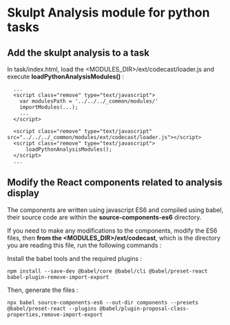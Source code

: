 # Skulpt Analysis module for python tasks

## Add the skulpt analysis to a task

In task/index.html, load the <MODULES_DIR>/ext/codecast/loader.js and execute **loadPythonAnalysisModules()**  :

```
  ...
  <script class="remove" type="text/javascript">
    var modulesPath = '../../../_common/modules/'
    importModules(...);
    ...
  </script>

  <script class="remove" type="text/javascript" src="../../../_common/modules/ext/codecast/loader.js"></script>
  <script class="remove" type="text/javascript">
      loadPythonAnalysisModules();
  </script>
  ...
```

## Modify the React components related to analysis display

The components are written using javascript ES6 and compiled using babel, their source code are within the **source-components-es6** directory.

If you need to make any modifications to the components, modify the ES6 files, then **from the <MODULES_DIR>/ext/codecast**,
which is the directory you are reading this file, run the following commands :

Install the babel tools and the required plugins :

    npm install --save-dev @babel/core @babel/cli @babel/preset-react babel-plugin-remove-import-export

Then, generate the files :

    npx babel source-components-es6 --out-dir components --presets @babel/preset-react --plugins @babel/plugin-proposal-class-properties,remove-import-export

